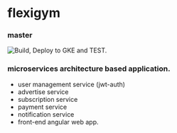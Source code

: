 # flexigym

### master 
![Build, Deploy to GKE and TEST.](https://github.com/zariwal/flexigym/workflows/Build,%20Deploy%20to%20GKE%20and%20TEST./badge.svg?branch=master)



### microservices architecture based application.
  * user management service (jwt-auth)
  * advertise service
  * subscription service
  * payment service
  * notification service
  * front-end angular web app.


